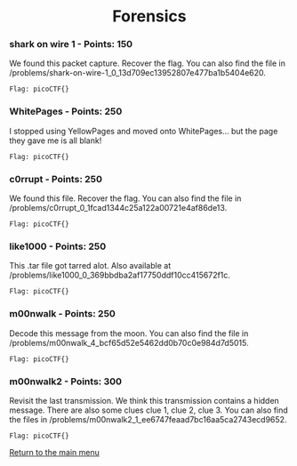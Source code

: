 
<h1 align="center">Forensics</h1>


<h3>shark on wire 1 - Points: 150</h3>
We found this packet capture. Recover the flag. You can also find the file in /problems/shark-on-wire-1_0_13d709ec13952807e477ba1b5404e620.

``` shell
Flag: picoCTF{}
``` 


<h3>WhitePages - Points: 250</h3>
I stopped using YellowPages and moved onto WhitePages... but the page they gave me is all blank!

``` shell
Flag: picoCTF{}
``` 


<h3>c0rrupt - Points: 250</h3>
We found this file. Recover the flag. You can also find the file in /problems/c0rrupt_0_1fcad1344c25a122a00721e4af86de13.

``` shell
Flag: picoCTF{}
``` 


<h3>like1000 - Points: 250</h3>
This .tar file got tarred alot. Also available at /problems/like1000_0_369bbdba2af17750ddf10cc415672f1c.

``` shell
Flag: picoCTF{}
``` 


<h3>m00nwalk - Points: 250</h3>
Decode this message from the moon. You can also find the file in /problems/m00nwalk_4_bcf65d52e5462dd0b70c0e984d7d5015.

``` shell
Flag: picoCTF{}
``` 


<h3>m00nwalk2 - Points: 300</h3>
Revisit the last transmission. We think this transmission contains a hidden message. There are also some clues clue 1, clue 2, clue 3. You can also find the files in /problems/m00nwalk2_1_ee6747feaad7bc16aa5ca2743ecd9652.

``` shell
Flag: picoCTF{}
``` 


<p align="left"><a href="https://github.com/Ne0Lux-C1Ph3r/WRITE-UP/blob/master/picoCTF2019/index.md">Return to the main menu</a></p>


